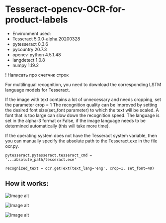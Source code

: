 # Tesseract-opencv-OCR-for-product-labels
- Environment used: 
- Tesseract           5.0.0-alpha.20200328
- pytesseract         0.3.6
- pycountry           20.7.3
- opencv-python       4.5.1.48
- langdetect          1.0.8
- numpy               1.19.2


! Написать про счетчик строк



For multilingual recognition, you need to download the corresponding LSTM language models for Tesseract.


If the image with text contains a lot of unnecessary and needs cropping, set the parameter crop = 1
The recognition quality can be improved by setting the desired font size(set_font parameter) to which the text will be scaled. A font that is too large can slow down the recognition speed.
The language is set in the alpha-3 format or False, if the image language needs to be determined automatically (this will take more time).

If the operating system does not have the Tesseract system variable, then you can manually specify the absolute path to the Tesseract.exe in the file ocr.py.

```
pytesseract.pytesseract.tesseract_cmd = '...absolute_path/tesseract.exe'
```
```
recognized_text = ocr.getText(text_lang='eng', crop=1, set_font=40)
```

How it works:
---

![Image alt](https://github.com/a1xg/Tesseract-opencv-OCR-for-product-labels/blob/1a890c0a7a59aced0baadf4c1c029fb061a33b12/readme_images/preprocessing.png)

![Image alt](https://github.com/a1xg/Tesseract-opencv-OCR-for-product-labels/blob/f0ec47a84e0baebccff35c12dc67d1a6e2e41d21/readme_images/OCR.png)

![Image alt](https://github.com/a1xg/Tesseract-opencv-OCR-for-product-labels/blob/19a6fd5c9823a80d8c86b979d0230dd4f3cac006/readme_images/combine_image.png)
